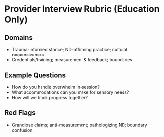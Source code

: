 # Provider Interview Rubric (Education Only)

## Domains
- Trauma-informed stance; ND-affirming practice; cultural responsiveness
- Credentials/training; measurement & feedback; boundaries

## Example Questions
- How do you handle overwhelm in-session?
- What accommodations can you make for sensory needs?
- How will we track progress together?

## Red Flags
- Grandiose claims; anti-measurement; pathologizing ND; boundary confusion.
